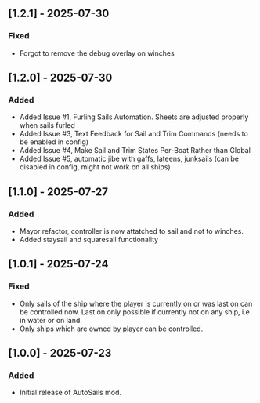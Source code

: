 ## [1.2.1] - 2025-07-30

### Fixed 
- Forgot to remove the debug overlay on winches

## [1.2.0] - 2025-07-30

### Added 
- Added Issue #1, Furling Sails Automation. Sheets are adjusted properly when sails furled
- Added Issue #3, Text Feedback for Sail and Trim Commands (needs to be enabled in config)
- Added Issue #4, Make Sail and Trim States Per-Boat Rather than Global
- Added Issue #5, automatic jibe with gaffs, lateens, junksails (can be disabled in config, might not work on all ships)
 
## [1.1.0] - 2025-07-27

### Added 
- Mayor refactor, controller is now attatched to sail and not to winches. 
- Added staysail and squaresail functionality

## [1.0.1] - 2025-07-24

### Fixed 
- Only sails of the ship where the player is currently on or was last on can be controlled now. Last on only possible if currently not on any ship, i.e in water or on land.
- Only ships which are owned by player can be controlled.

## [1.0.0] - 2025-07-23

### Added
- Initial release of AutoSails mod.


